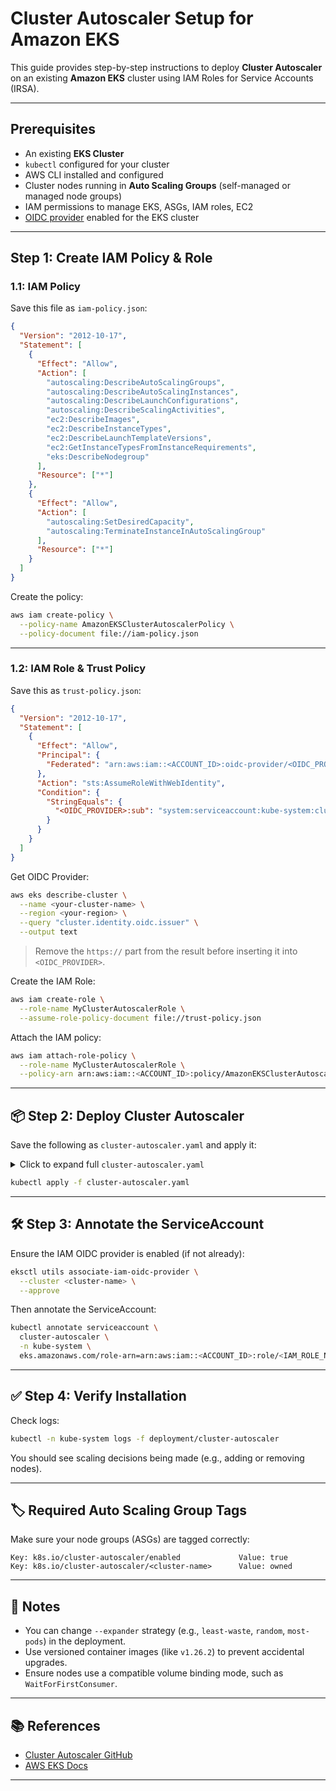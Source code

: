 # Cluster Autoscaler Setup for Amazon EKS

This guide provides step-by-step instructions to deploy **Cluster Autoscaler** on an existing **Amazon EKS** cluster using IAM Roles for Service Accounts (IRSA).

---

## Prerequisites

- An existing **EKS Cluster**
- `kubectl` configured for your cluster
- AWS CLI installed and configured
- Cluster nodes running in **Auto Scaling Groups** (self-managed or managed node groups)
- IAM permissions to manage EKS, ASGs, IAM roles, EC2
- [OIDC provider](https://docs.aws.amazon.com/eks/latest/userguide/enable-iam-roles-for-service-accounts.html) enabled for the EKS cluster

---

## Step 1: Create IAM Policy & Role

### 1.1: IAM Policy

Save this file as `iam-policy.json`:

```json
{
  "Version": "2012-10-17",
  "Statement": [
    {
      "Effect": "Allow",
      "Action": [
        "autoscaling:DescribeAutoScalingGroups",
        "autoscaling:DescribeAutoScalingInstances",
        "autoscaling:DescribeLaunchConfigurations",
        "autoscaling:DescribeScalingActivities",
        "ec2:DescribeImages",
        "ec2:DescribeInstanceTypes",
        "ec2:DescribeLaunchTemplateVersions",
        "ec2:GetInstanceTypesFromInstanceRequirements",
        "eks:DescribeNodegroup"
      ],
      "Resource": ["*"]
    },
    {
      "Effect": "Allow",
      "Action": [
        "autoscaling:SetDesiredCapacity",
        "autoscaling:TerminateInstanceInAutoScalingGroup"
      ],
      "Resource": ["*"]
    }
  ]
}
````

Create the policy:

```bash
aws iam create-policy \
  --policy-name AmazonEKSClusterAutoscalerPolicy \
  --policy-document file://iam-policy.json
```

---

### 1.2: IAM Role & Trust Policy

Save this as `trust-policy.json`:

```json
{
  "Version": "2012-10-17",
  "Statement": [
    {
      "Effect": "Allow",
      "Principal": {
        "Federated": "arn:aws:iam::<ACCOUNT_ID>:oidc-provider/<OIDC_PROVIDER>"
      },
      "Action": "sts:AssumeRoleWithWebIdentity",
      "Condition": {
        "StringEquals": {
          "<OIDC_PROVIDER>:sub": "system:serviceaccount:kube-system:cluster-autoscaler"
        }
      }
    }
  ]
}
```

Get OIDC Provider:

```bash
aws eks describe-cluster \
  --name <your-cluster-name> \
  --region <your-region> \
  --query "cluster.identity.oidc.issuer" \
  --output text
```

> Remove the `https://` part from the result before inserting it into `<OIDC_PROVIDER>`.

Create the IAM Role:

```bash
aws iam create-role \
  --role-name MyClusterAutoscalerRole \
  --assume-role-policy-document file://trust-policy.json
```

Attach the IAM policy:

```bash
aws iam attach-role-policy \
  --role-name MyClusterAutoscalerRole \
  --policy-arn arn:aws:iam::<ACCOUNT_ID>:policy/AmazonEKSClusterAutoscalerPolicy
```

---

## 📦 Step 2: Deploy Cluster Autoscaler

Save the following as `cluster-autoscaler.yaml` and apply it:


<details>
<summary>Click to expand full <code>cluster-autoscaler.yaml</code></summary>

```yaml

# --- ServiceAccount, RBAC, Role, RoleBinding, ClusterRole, ClusterRoleBinding
# --- Full Deployment Spec with all necessary configurations

---
apiVersion: v1
kind: ServiceAccount
metadata:
  labels:
    k8s-addon: cluster-autoscaler.addons.k8s.io
    k8s-app: cluster-autoscaler
  name: cluster-autoscaler
  namespace: kube-system
  annotations:
    eks.amazonaws.com/role-arn: arn:aws:iam::<you_AWS_ID>:role/<Role_For_AutoScaler>  # change  Role Name & id with your actual aws id 
---
apiVersion: rbac.authorization.k8s.io/v1
kind: ClusterRole
metadata:
  name: cluster-autoscaler
  labels:
    k8s-addon: cluster-autoscaler.addons.k8s.io
    k8s-app: cluster-autoscaler
rules:
  - apiGroups: [""]
    resources: ["events", "endpoints"]
    verbs: ["create", "patch"]
  - apiGroups: [""]
    resources: ["pods/eviction"]
    verbs: ["create"]
  - apiGroups: [""]
    resources: ["pods/status"]
    verbs: ["update"]
  - apiGroups: [""]
    resources: ["endpoints"]
    resourceNames: ["cluster-autoscaler"]
    verbs: ["get", "update"]
  - apiGroups: [""]
    resources: ["nodes"]
    verbs: ["watch", "list", "get", "update"]
  - apiGroups: [""]
    resources:
      - "namespaces"
      - "pods"
      - "services"
      - "replicationcontrollers"
      - "persistentvolumeclaims"
      - "persistentvolumes"
    verbs: ["watch", "list", "get"]
  - apiGroups: ["extensions"]
    resources: ["replicasets", "daemonsets"]
    verbs: ["watch", "list", "get"]
  - apiGroups: ["policy"]
    resources: ["poddisruptionbudgets"]
    verbs: ["watch", "list"]
  - apiGroups: ["apps"]
    resources: ["statefulsets", "replicasets", "daemonsets"]
    verbs: ["watch", "list", "get"]
  - apiGroups: ["storage.k8s.io"]
    resources: ["storageclasses", "csinodes", "csidrivers", "csistoragecapacities"]
    verbs: ["watch", "list", "get"]
  - apiGroups: ["batch", "extensions"]
    resources: ["jobs"]
    verbs: ["get", "list", "watch", "patch"]
  - apiGroups: ["coordination.k8s.io"]
    resources: ["leases"]
    verbs: ["create"]
  - apiGroups: ["coordination.k8s.io"]
    resourceNames: ["cluster-autoscaler"]
    resources: ["leases"]
    verbs: ["get", "update"]
---
apiVersion: rbac.authorization.k8s.io/v1
kind: Role
metadata:
  name: cluster-autoscaler
  namespace: kube-system
  labels:
    k8s-addon: cluster-autoscaler.addons.k8s.io
    k8s-app: cluster-autoscaler
rules:
  - apiGroups: [""]
    resources: ["configmaps"]
    verbs: ["create", "list", "watch"]
  - apiGroups: [""]
    resources: ["configmaps"]
    resourceNames: ["cluster-autoscaler-status", "cluster-autoscaler-priority-expander"]
    verbs: ["delete", "get", "update", "watch"]

---
apiVersion: rbac.authorization.k8s.io/v1
kind: ClusterRoleBinding
metadata:
  name: cluster-autoscaler
  labels:
    k8s-addon: cluster-autoscaler.addons.k8s.io
    k8s-app: cluster-autoscaler
roleRef:
  apiGroup: rbac.authorization.k8s.io
  kind: ClusterRole
  name: cluster-autoscaler
subjects:
  - kind: ServiceAccount
    name: cluster-autoscaler
    namespace: kube-system

---
apiVersion: rbac.authorization.k8s.io/v1
kind: RoleBinding
metadata:
  name: cluster-autoscaler
  namespace: kube-system
  labels:
    k8s-addon: cluster-autoscaler.addons.k8s.io
    k8s-app: cluster-autoscaler
roleRef:
  apiGroup: rbac.authorization.k8s.io
  kind: Role
  name: cluster-autoscaler
subjects:
  - kind: ServiceAccount
    name: cluster-autoscaler
    namespace: kube-system

---
apiVersion: apps/v1
kind: Deployment
metadata:
  name: cluster-autoscaler
  namespace: kube-system
  labels:
    app: cluster-autoscaler
spec:
  replicas: 1
  selector:
    matchLabels:
      app: cluster-autoscaler
  template:
    metadata:
      labels:
        app: cluster-autoscaler
      annotations:
        prometheus.io/scrape: 'true'
        prometheus.io/port: '8085'
    spec:
      priorityClassName: system-cluster-critical
      securityContext:
        runAsNonRoot: true
        runAsUser: 65534
        fsGroup: 65534
        seccompProfile:
          type: RuntimeDefault
      serviceAccountName: cluster-autoscaler
      containers:
        - image: registry.k8s.io/autoscaling/cluster-autoscaler:v1.26.2
          name: cluster-autoscaler
          resources:
            limits:
              cpu: 100m
              memory: 600Mi
            requests:
              cpu: 100m
              memory: 600Mi
          command:
            - ./cluster-autoscaler
            - --v=4
            - --stderrthreshold=info
            - --cloud-provider=aws
            - --expander=least-waste
            - --node-group-auto-discovery=asg:tag=kubernetes.io/cluster/<cluster-name>
            - --balance-similar-node-groups
            - --skip-nodes-with-system-pods=false
            - --skip-nodes-with-local-storage=false
            - --node-group-auto-discovery=asg:tag=k8s.io/cluster-autoscaler/enabled,k8s.io/cluster-autoscaler/<your-cluster-name> #change to your cluster name
          volumeMounts:
            - name: ssl-certs
              mountPath: /etc/ssl/certs/ca-certificates.crt # /etc/ssl/certs/ca-bundle.crt for Amazon Linux Worker Nodes
              readOnly: true
          imagePullPolicy: "Always"
          securityContext:
            allowPrivilegeEscalation: false
            capabilities:
              drop:
                - ALL
            readOnlyRootFilesystem: true
      volumes:
        - name: ssl-certs
          hostPath:
            path: "/etc/ssl/certs/ca-bundle.crt"

# Save all of the above to cluster-autoscaler.yaml and apply it with:
# kubectl apply -f cluster-autoscaler.yaml
```

</details>

```bash
kubectl apply -f cluster-autoscaler.yaml
```

---

## 🛠 Step 3: Annotate the ServiceAccount

Ensure the IAM OIDC provider is enabled (if not already):

```bash
eksctl utils associate-iam-oidc-provider \
  --cluster <cluster-name> \
  --approve
```

Then annotate the ServiceAccount:

```bash
kubectl annotate serviceaccount \
  cluster-autoscaler \
  -n kube-system \
  eks.amazonaws.com/role-arn=arn:aws:iam::<ACCOUNT_ID>:role/<IAM_ROLE_NAME>
```

---

## ✅ Step 4: Verify Installation

Check logs:

```bash
kubectl -n kube-system logs -f deployment/cluster-autoscaler
```

You should see scaling decisions being made (e.g., adding or removing nodes).

---

## 🏷 Required Auto Scaling Group Tags

Make sure your node groups (ASGs) are tagged correctly:

```text
Key: k8s.io/cluster-autoscaler/enabled             Value: true
Key: k8s.io/cluster-autoscaler/<cluster-name>      Value: owned
```

---

## 📌 Notes

* You can change `--expander` strategy (e.g., `least-waste`, `random`, `most-pods`) in the deployment.
* Use versioned container images (like `v1.26.2`) to prevent accidental upgrades.
* Ensure nodes use a compatible volume binding mode, such as `WaitForFirstConsumer`.

---

## 📚 References

* [Cluster Autoscaler GitHub](https://github.com/kubernetes/autoscaler/tree/master/cluster-autoscaler)
* [AWS EKS Docs](https://docs.aws.amazon.com/eks/latest/userguide/cluster-autoscaler.html)

---


